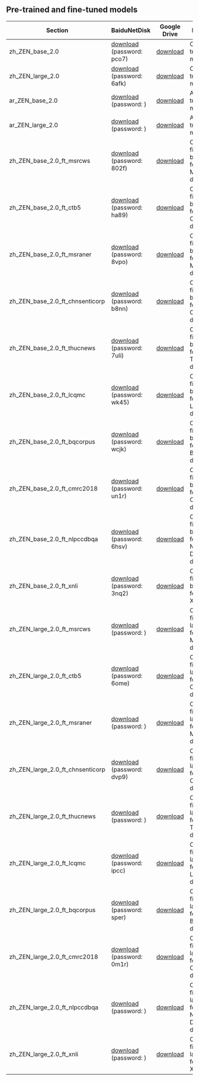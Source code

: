 ## Pre-trained and fine-tuned models

| Section | BaiduNetDisk | Google Drive | Description |
|-|-|-|-|
|zh_ZEN_base_2.0| [download](https://pan.baidu.com/s/1hryqMc__Db047ufGwkZ8Gg) (password: pco7) | [download]() | Chinese pre-trained base model|
|zh_ZEN_large_2.0| [download](https://pan.baidu.com/s/1G8auYKnHTHUb9HN5EY5KJg) (password: 6afk) | [download]() | Chinese pre-trained large model|
|ar_ZEN_base_2.0| [download]() (password: ) | [download]() | Arabic pre-trained base model|
|ar_ZEN_large_2.0| [download]() (password: ) | [download]() | Arabic pre-trained large model|
|zh_ZEN_base_2.0_ft_msrcws| [download](https://pan.baidu.com/s/1lTMsQZA8Qre6tSE5u9pEfA) (password: 802f) | [download]() | Chinese fine-tuned base model for CWS on MSR-CWS dataset|
|zh_ZEN_base_2.0_ft_ctb5| [download](https://pan.baidu.com/s/1P9Y57jDsdRE03ACW1-du-A) (password: ha89) | [download]() | Chinese fine-tuned base model for POS on CTB5 dataset |
|zh_ZEN_base_2.0_ft_msraner| [download](https://pan.baidu.com/s/1H2gYKxOIX3WDxokPz0CFDw) (password: 8vpo) | [download]() | Chinese fine-tuned base model for NER on MSRA-NER dataset |
|zh_ZEN_base_2.0_ft_chnsenticorp| [download](https://pan.baidu.com/s/1r3x-npuWjq1-WsYsOvUG3g) (password: b8nn) | [download]() | Chinese fine-tuned base model for SA on Chnsenticorp dataset |
|zh_ZEN_base_2.0_ft_thucnews| [download](https://pan.baidu.com/s/1dBO3fAuuoAogPXST3f3vOQ) (password: 7uli) | [download]() | Chinese fine-tuned base model for DC on THUCNEWS dataset |
|zh_ZEN_base_2.0_ft_lcqmc| [download](https://pan.baidu.com/s/1zp5dfEp-PNX32qqeXp5nWA) (password: wk45) | [download]() | Chinese fine-tuned base model for SPM on LCQMC dataset |
|zh_ZEN_base_2.0_ft_bqcorpus| [download](https://pan.baidu.com/s/1TPgPLvFPWNsbhKybZKFuxQ) (password: wcjk) | [download]() | Chinese fine-tuned base model for SPM on BQ Corpus dataset |
|zh_ZEN_base_2.0_ft_cmrc2018| [download](https://pan.baidu.com/s/1ApP1qFkiHj4In0zvMYWMbA) (password: un1r) | [download]() | Chinese fine-tuned base model for MRC on CMRC 2018 dataset |
|zh_ZEN_base_2.0_ft_nlpccdbqa| [download](https://pan.baidu.com/s/1XbT5cMHKTJq3w7IDH0-_gw) (password: 6hsv) | [download]() | Chinese fine-tuned base model for QA on NLPCC-DBQA dataset |
|zh_ZEN_base_2.0_ft_xnli| [download](https://pan.baidu.com/s/1A76iWOGm4C8QD4SnArXBfA) (password: 3nq2) | [download]() | Chinese fine-tuned base model for NLI on XNLI dataset |
|zh_ZEN_large_2.0_ft_msrcws| [download]() (password: ) | [download]() | Chinese fine-tuned large model for CWS on MSR-CWS dataset|
|zh_ZEN_large_2.0_ft_ctb5| [download](https://pan.baidu.com/s/1tIcmFJ8wFxmKKfYEegSodg) (password: 6ome) | [download]() | Chinese fine-tuned large model for POS on CTB5 dataset |
|zh_ZEN_large_2.0_ft_msraner| [download]() (password: ) | [download]() | Chinese fine-tuned large model for NER on MSRA-NER dataset |
|zh_ZEN_large_2.0_ft_chnsenticorp| [download](https://pan.baidu.com/s/1nWNeNpAnU8oZf-OnhgKeCg) (password: dvp9) | [download]() | Chinese fine-tuned large model for SA on Chnsenticorp dataset |
|zh_ZEN_large_2.0_ft_thucnews| [download]() (password: ) | [download]() | Chinese fine-tuned large model for DC on THUCNEWS dataset |
|zh_ZEN_large_2.0_ft_lcqmc| [download](https://pan.baidu.com/s/1e85coHMHf6TAdCZd3d9xRg) (password: ipcc) | [download]() | Chinese fine-tuned large model for SPM on LCQMC dataset |
|zh_ZEN_large_2.0_ft_bqcorpus| [download](https://pan.baidu.com/s/19ZujuPyhM-vRgpSPJdv2Ew) (password: sper) | [download]() | Chinese fine-tuned large model for SPM on BQ Corpus dataset |
|zh_ZEN_large_2.0_ft_cmrc2018| [download](https://pan.baidu.com/s/1wzT8uyXuNwwgmHAhhjJQwg) (password: 0m1r) | [download]() | Chinese fine-tuned large model for MRC on CMRC 2018 dataset |
|zh_ZEN_large_2.0_ft_nlpccdbqa| [download]() (password: ) | [download]() | Chinese fine-tuned large model for QA on NLPCC-DBQA dataset |
|zh_ZEN_large_2.0_ft_xnli| [download]() (password: ) | [download]() | Chinese fine-tuned large model for NLI on XNLI dataset |

